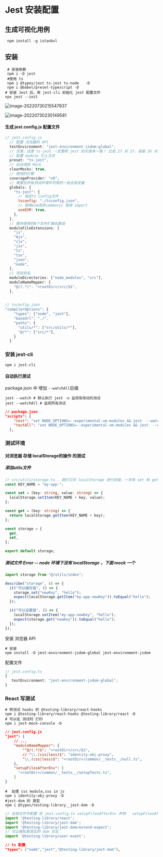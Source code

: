 # Jest 安装配置

## 生成可视化用例

```shell
 npm install -g istanbul
```

## 安装

```shell
 # 安装依赖
 npm i -D jest
 #使用 ts 
 npm i @types/jest ts-jest ts-node   -D
 npm i @babel/preset-typescript -D
# 安装 Jest 后，用 jest-cli 初始化 jest 配置文件
npx jest --init
```

![image-20220730215547937](C:\Users\liu\AppData\Roaming\Typora\typora-user-images\image-20220730215547937.png)

![image-20220730230149581](C:\Users\liu\AppData\Roaming\Typora\typora-user-images\image-20220730230149581.png)

#### 生成 **jest.config.js** 配置文件

```js
// jest.config.js
  // 配置 浏览器的 API
  testEnvironment: "jest-environment-jsdom-global",
  // 注意，这里 ts-jest 一定要和 jest 的大版本一致！ 比如 27 对 27，或者 26 对 26，否则会有兼容问题！
  // 配置 module 引入方式
  preset: "ts-jest",
  // 自动清除 Mock
  clearMocks: true,
  // 使用的引擎
  coverageProvider: "v8",
  // 需要在所有测试环境中可用的一组全局变量
  globals: {
    "ts-jest": {
      // 指定ts config文件
      tsconfig: "./tsconfig.json",
      // 使用esm而非commonjs 使用 import
      useESM: true,
    },
  },
  // 模块使用的N个文件扩展名数组
  moduleFileExtensions: [
    "js",
    "mjs",
    "cjs",
    "jsx",
    "ts",
    "tsx",
    "json",
    "node",
  ],
  // 项目别名
  moduleDirectories: ["node_modules", "src"],
  moduleNameMapper: {
    "@/(.*)": "<rootDir>/src/$1",
  },
      
      
// tsconfig.json
"compilerOptions": {
    "types": ["node", "jest"],
    "baseUrl": "./",
    "paths": {
      "utils/*": ["src/utils/*"],
      "@/*": ["src/*"],
    }
  }
```

### 安装 jest-cli 

```
npm i jest-cli
```

#### 自动执行测试

package.json 中 增加 `--watchAll`后缀

```shell
jest --watch # 默认执行 jest -o 监视有改动的测试
jest --watchAll # 监视所有测试
```

```json
// package.json
"scripts": {
    "test": "set NODE_OPTIONS=--experimental-vm-modules && jest  --watch",
    "testAll": "set NODE_OPTIONS=--experimental-vm-modules && jest  --watchAll"
  },
```



### 测试环境

#### 对浏览器 存储 localStorage的操作 的测试

##### 添加utils文件

```ts
// src/utils/storage.ts , 我们只对 localStorage 进行封装，一共有 set 和 get 两个函数
const KEY_NAME = "my-app-";

const set = (key: string, value: string) => {
  localStorage.setItem(KEY_NAME + key, value);
};

const get = (key: string) => {
  return localStorage.getItem(KEY_NAME + key);
};

const storage = {
  get,
  set,
};

export default storage;
```

##### 测试文件  Error  --  node 环境下没有 localStorage ，下面 mock 一个

```ts
import storage from "@/utils/index";

describe("storage", () => {
  it("可以缓存值", () => {
    storage.set("newKey", "hello");
    expect(localStorage.getItem("my-app-newKey")).toEqual("hello");
  });

  it("可以设置值", () => {
    localStorage.setItem("my-app-newKey", "hello");
    expect(storage.get("newKey")).toEqual("hello");
  });
});
```

安装 浏览器 API

```shell
# 安装
npm install -D jest-environment-jsdom-global jest-environment-jsdom
```

配置文件

```ts
// jest.config.ts
{
   testEnvironment: "jest-environment-jsdom-global",
}
```

### React 写测试

```shell
# 转测试 hooks 的 @testing-library/react-hooks 
npm i @testing-library/react-hooks @testing-library/react -D
# 可以在 测试时 打印
npm i jest-mock-console -D
```

```json
// jest.config.js
"jest": {
    // ...
    "moduleNameMapper": {
        "^@/(.*)$": "<rootDir>/src/$1",
        // "\\.(css|less)$": "identity-obj-proxy", 
        "\\.(css|less)$": "<rootDir>/common/__tests__/null.ts", 
    },
    "setupFilesAfterEnv": [
      "<rootDir>/common/__tests__/setupTests.ts",
    ]
}
```

```shell
#  处理 css module,css in js 
npm i identity-obj-proxy -D
#jest-dom 的 类型
npm i @types/testing-library__jest-dom -D
```

```js
// 全局文件中配置 在 jest.config.ts setupFilesAfterEnv 声明   setupFilesAfterEnv: ['./setupTest.ts'],
import '@testing-library/react';
import '@testing-library/jest-dom';
import '@testing-library/jest-dom/extend-expect';
// 可以模拟更真实的 dom 交互
import '@testing-library/user-event';
```

```json
// ts 配置 
"types": ["node","jest","@testing-library/jest-dom"],

```

